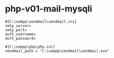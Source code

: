 # php-v01-mail-mysqli

```
#[C:\xampp\sendmail\sendmail.ini]
smtp_server=
smtp_port=
auth_username=
auth_password=

#[C:\xampp\php\php.ini]
sendmail_path = "C:\xampp\sendmail\sendmail.exe"
```

